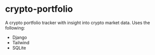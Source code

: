 # crypto-portfolio
A crypto portfolio tracker with insight into crypto market data.
Uses the following:
- Django
- Tailwind
- SQLite
